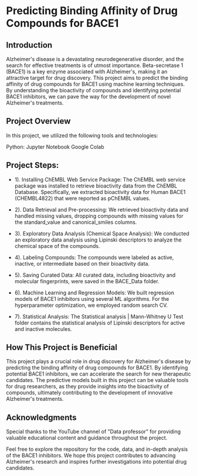 # Predicting Binding Affinity of Drug Compounds for BACE1
## Introduction
Alzheimer's disease is a devastating neurodegenerative disorder, and the search for effective treatments is of utmost importance. Beta-secretase 1 (BACE1) is a key enzyme associated with Alzheimer's, making it an attractive target for drug discovery. This project aims to predict the binding affinity of drug compounds for BACE1 using machine learning techniques. By understanding the bioactivity of compounds and identifying potential BACE1 inhibitors, we can pave the way for the development of novel Alzheimer's treatments.

## Project Overview
In this project, we utilized the following tools and technologies:

Python: 
Jupyter Notebook
Google Colab

## Project Steps:
- 1). Installing ChEMBL Web Service Package: The ChEMBL web service package was installed to retrieve bioactivity data from the ChEMBL Database. Specifically, we extracted bioactivity data for Human BACE1 (CHEMBL4822) that were reported as pChEMBL values.

- 2). Data Retrieval and Pre-processing: We retrieved bioactivity data and handled missing values, dropping compounds with missing values for the standard_value and canonical_smiles columns.

- 3). Exploratory Data Analysis (Chemical Space Analysis): We conducted an exploratory data analysis using Lipinski descriptors to analyze the chemical space of the compounds.

- 4). Labeling Compounds: The compounds were labeled as active, inactive, or intermediate based on their bioactivity data.

- 5). Saving Curated Data: All curated data, including bioactivity and molecular fingerprints, were saved in the BACE_Data folder.

- 6). Machine Learning and Regression Models: We built regression models of BACE1 inhibitors using several ML algorithms. For the hyperparameter optimization, we employed random search CV.

- 7). Statistical Analysis: The Statistical analysis | Mann-Whitney U Test folder contains the statistical analysis of Lipinski descriptors for active and inactive molecules.

## How This Project is Beneficial
This project plays a crucial role in drug discovery for Alzheimer's disease by predicting the binding affinity of drug compounds for BACE1. By identifying potential BACE1 inhibitors, we can accelerate the search for new therapeutic candidates. The predictive models built in this project can be valuable tools for drug researchers, as they provide insights into the bioactivity of compounds, ultimately contributing to the development of innovative Alzheimer's treatments.

## Acknowledgments
Special thanks to the YouTube channel of "Data professor" for providing valuable educational content and guidance throughout the project.

Feel free to explore the repository for the code, data, and in-depth analysis of the BACE1 inhibitors. We hope this project contributes to advancing Alzheimer's research and inspires further investigations into potential drug candidates.







